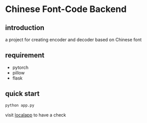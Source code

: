 # Chinese Font-Code Backend
## introduction
a project for creating encoder and decoder based on Chinese font

## requirement
- pytorch
- pillow
- flask

## quick start
```bash
python app.py
```
visit [localapp](http://localhost:5000/predict) to have a check